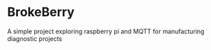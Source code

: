 # BrokeBerry
 A simple project exploring raspberry pi and MQTT for manufacturing diagnostic projects
